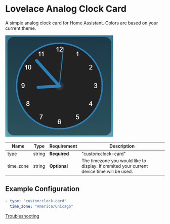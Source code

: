 # Lovelace Analog Clock Card

A simple analog clock card for Home Assistant. Colors are based on your current theme.

![Example](https://raw.githubusercontent.com/Villhellm/README_images/master/clock-card.png)

| Name | Type | Requirement | Description
| ---- | ---- | ------- | -----------
| type | string | **Required** | "custom:clock-card"
| time_zone | string | **Optional** | The timezone you would like to display. If ommited your current device time will be used.

## Example Configuration

```yaml
- type: "custom:clock-card"
  time_zone: "America/Chicago"
```

[Troubleshooting](https://github.com/thomasloven/hass-config/wiki/Lovelace-Plugins)